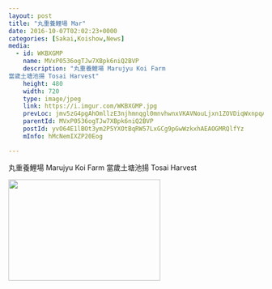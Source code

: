 ```yaml
---
layout: post
title: "丸重養鯉場 Mar" 
date: 2016-10-07T02:02:23+0000 
categories: [Sakai,Koishow,News] 
media:
  - id: WKBXGMP
    name: MVxP0536ogTJw7XBpk6niQ2BVP
    description: "丸重養鯉場 Marujyu Koi Farm
當歲土塘池揚 Tosai Harvest"
    height: 480
    width: 720
    type: image/jpeg
    link: https://i.imgur.com/WKBXGMP.jpg
    prevLoc: jmv5zG4pgAhOmllzE3njhmnqgl0mnvhwnxVKAVNouLjxn1ZOVDiqWxnpqAqkuLPGqPrllvF9A6z2qX49tWNr8vYQ95iDl11m6oVYIQ99P2LgALuMwA2EWlYMIEpj31o7zEtZKRY88lN9h8rxQnkP3LtY4nzjKEJVTO4kP7ppr5sQO60G1yy2s0jlEm0NAvf0KL9NKO7jcV6z5AOGApu9yppL2WEms71gMm0v69FANY7EAY2mFQxko1gkPmc8zpxODQkD
    parentId: MVxP0536ogTJw7XBpk6niQ2BVP
    postId: yvO64E1lBOt3ym2P5YXOtBqRW57LxGCg9pGwWzkxhAEAOGMRQlfYz
    mInfo: hMcNemIXZP20Eog

---
```


丸重養鯉場 Marujyu Koi Farm
當歲土塘池揚 Tosai Harvest


<a href="https://i.imgur.com/WKBXGMP.jpg"><img src="https://i.imgur.com/WKBXGMP.jpg" height="200" width="300" /></a> 
 
